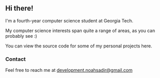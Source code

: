 ## Hi there!

I'm a fourth-year computer science student at Georgia Tech.

My computer science interests span quite a range of areas, as you can probably see :)

You can view the source code for some of my personal projects here.

### Contact
Feel free to reach me at development.noahsadir@gmail.com
